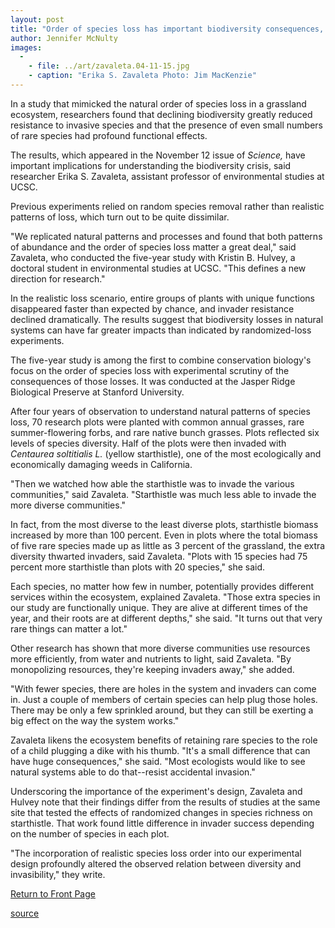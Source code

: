 ```yaml
---
layout: post
title: "Order of species loss has important biodiversity consequences, grassland study reveals"
author: Jennifer McNulty
images:
  -
    - file: ../art/zavaleta.04-11-15.jpg
    - caption: "Erika S. Zavaleta Photo: Jim MacKenzie"
---
```


In a study that mimicked the natural order of species loss in a grassland ecosystem, researchers found that declining biodiversity greatly reduced resistance to invasive species and that the presence of even small numbers of rare species had profound functional effects.

The results, which appeared in the November 12 issue of _Science,_ have important implications for understanding the biodiversity crisis, said researcher Erika S. Zavaleta, assistant professor of environmental studies at UCSC.

Previous experiments relied on random species removal rather than realistic patterns of loss, which turn out to be quite dissimilar.

"We replicated natural patterns and processes and found that both patterns of abundance and the order of species loss matter a great deal," said Zavaleta, who conducted the five-year study with Kristin B. Hulvey, a doctoral student in environmental studies at UCSC. "This defines a new direction for research."

In the realistic loss scenario, entire groups of plants with unique functions disappeared faster than expected by chance, and invader resistance declined dramatically. The results suggest that biodiversity losses in natural systems can have far greater impacts than indicated by randomized-loss experiments.

The five-year study is among the first to combine conservation biology's focus on the order of species loss with experimental scrutiny of the consequences of those losses. It was conducted at the Jasper Ridge Biological Preserve at Stanford University.

After four years of observation to understand natural patterns of species loss, 70 research plots were planted with common annual grasses, rare summer-flowering forbs, and rare native bunch grasses. Plots reflected six levels of species diversity. Half of the plots were then invaded with _Centaurea soltitialis L._ (yellow starthistle), one of the most ecologically and economically damaging weeds in California.

"Then we watched how able the starthistle was to invade the various communities," said Zavaleta. "Starthistle was much less able to invade the more diverse communities."

In fact, from the most diverse to the least diverse plots, starthistle biomass increased by more than 100 percent. Even in plots where the total biomass of five rare species made up as little as 3 percent of the grassland, the extra diversity thwarted invaders, said Zavaleta. "Plots with 15 species had 75 percent more starthistle than plots with 20 species," she said.

Each species, no matter how few in number, potentially provides different services within the ecosystem, explained Zavaleta. "Those extra species in our study are functionally unique. They are alive at different times of the year, and their roots are at different depths," she said. "It turns out that very rare things can matter a lot."

Other research has shown that more diverse communities use resources more efficiently, from water and nutrients to light, said Zavaleta. "By monopolizing resources, they're keeping invaders away," she added.

"With fewer species, there are holes in the system and invaders can come in. Just a couple of members of certain species can help plug those holes. There may be only a few sprinkled around, but they can still be exerting a big effect on the way the system works."

Zavaleta likens the ecosystem benefits of retaining rare species to the role of a child plugging a dike with his thumb. "It's a small difference that can have huge consequences," she said. "Most ecologists would like to see natural systems able to do that--resist accidental invasion."

Underscoring the importance of the experiment's design, Zavaleta and Hulvey note that their findings differ from the results of studies at the same site that tested the effects of randomized changes in species richness on starthistle. That work found little difference in invader success depending on the number of species in each plot.

"The incorporation of realistic species loss order into our experimental design profoundly altered the observed relation between diversity and invasibility," they write.

  

[Return to Front Page][1]

[1]: http://currents.ucsc.edu/

[source](http://www1.ucsc.edu/currents/04-05/11-15/biodiversity.asp "Permalink to biodiversity")
